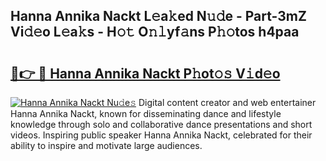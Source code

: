 ## Hanna Annika Nackt L𝚎a𝚔ed N𝚞𝚍e - Part-3mZ Vi𝚍𝚎o L𝚎a𝚔s - H𝚘𝚝 O𝚗𝚕yf𝚊ns P𝚑𝚘tos h4paa

# <h2><a href="http://kf4g3h.oniu.top/?m=Hanna+Annika+Nackt">🔗👉 🔴 Hanna Annika Nackt P𝚑ot𝚘𝚜 V𝚒d𝚎o</a></h2>

[![Hanna Annika Nackt Nu𝚍e𝚜](https://i.imgur.com/0qMVB7G.gif)](http://kf4g3h.oniu.top/?m=Hanna+Annika+Nackt)
Digital content creator and web entertainer Hanna Annika Nackt, known for disseminating dance and lifestyle knowledge through solo and collaborative dance presentations and short videos. Inspiring public speaker Hanna Annika Nackt, celebrated for their ability to inspire and motivate large audiences.  
